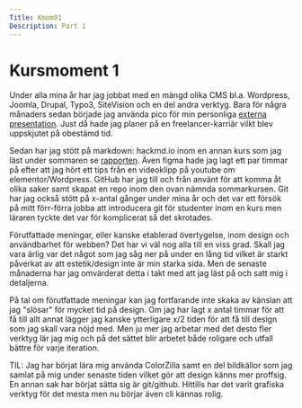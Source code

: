 ```yaml
---
Title: Kmom01
Description: Part 1
---
```


Kursmoment 1
==================

Under alla mina år har jag jobbat med en mängd olika CMS bl.a. Wordpress, Joomla, Drupal, Typo3, SiteVision och en del andra verktyg. Bara för några månaders sedan började jag använda pico för min personliga <a href="https://046.one" target="_blank">externa presentation</a>. Just då hade jag planer på en freelancer-karriär vilkt blev uppskjutet på obestämd tid.

Sedan har jag stött på markdown: hackmd.io inom en annan kurs som jag läst under sommaren se [rapporten](https://hackmd.io/@nc222fz/H1HbqfWJD). Även figma hade jag lagt ett par timmar på efter att jag hört ett tips från en videoklipp på youtube om elementor/Wordpress. GitHub har jag till och från använt för att komma åt olika saker samt skapat en repo inom den ovan nämnda sommarkursen. Git har jag också stött på x-antal gånger under mina år och det var ett försök på mitt förr-förra jobba att introducera git för studenter inom en kurs men läraren tyckte det var för komplicerat så det skrotades.

Förutfattade meningar, eller kanske etablerad övertygelse, inom design och användbarhet för webben? Det har vi väl nog alla till en viss grad. Skall jag vara ärlig var det något som jag såg ner på under en lång tid vilket är starkt påverkat av att estetik/design inte är min starka sida. Men de senaste månaderna har jag omvärderat detta i takt med att jag läst på och satt mig i detaljerna.

På tal om förutfattade meningar kan jag fortfarande inte skaka av känslan att jag "slösar" för mycket tid på design.
Om jag har lagt x antal timmar för att få till allt annat lägger jag kanske ytterligare x/2 tiden för att få till design som jag skall vara nöjd med.
Men ju mer jag arbetar med det desto fler verktyg lär jag mig och på det sättet blir arbetet både roligare och utfall bättre för varje iteration.

TIL: Jag har börjat lära mig använda ColorZilla samt en del bildkällor som jag samlat på mig under senaste tiden vilket gör att design känns mer proffsig.
En annan sak har börjat sätta sig är git/github. Hittills har det varit grafiska verktyg för det mesta men nu börjar även cli kännas rolig.